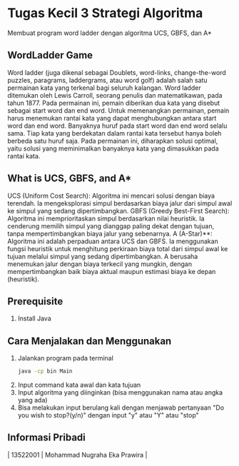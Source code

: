 # Tugas Kecil 3 Strategi Algoritma

Membuat program word ladder dengan algoritma UCS, GBFS, dan A*

## WordLadder Game
 Word ladder (juga dikenal sebagai Doublets, word-links, change-the-word puzzles,
 paragrams, laddergrams, atau word golf) adalah salah satu permainan kata yang terkenal
 bagi seluruh kalangan. Word ladder ditemukan oleh Lewis Carroll, seorang penulis dan
 matematikawan, pada tahun 1877. Pada permainan ini, pemain diberikan dua kata yang
 disebut sebagai start word dan end word. Untuk memenangkan permainan, pemain harus
 menemukan rantai kata yang dapat menghubungkan antara start word dan end word.
 Banyaknya huruf pada start word dan end word selalu sama. Tiap kata yang berdekatan
 dalam rantai kata tersebut hanya boleh berbeda satu huruf saja. Pada permainan ini,
 diharapkan solusi optimal, yaitu solusi yang meminimalkan banyaknya kata yang dimasukkan
 pada rantai kata.

## What is UCS, GBFS, and A*

UCS (Uniform Cost Search): Algoritma ini mencari solusi dengan biaya terendah. Ia mengeksplorasi simpul berdasarkan biaya jalur dari simpul awal ke simpul yang sedang dipertimbangkan.
GBFS (Greedy Best-First Search): Algoritma ini memprioritaskan simpul berdasarkan nilai heuristik. Ia cenderung memilih simpul yang dianggap paling dekat dengan tujuan, tanpa mempertimbangkan biaya jalur yang sebenarnya.
A (A-Star)**: Algoritma ini adalah perpaduan antara UCS dan GBFS. Ia menggunakan fungsi heuristik untuk menghitung perkiraan biaya total dari simpul awal ke tujuan melalui simpul yang sedang dipertimbangkan. A berusaha menemukan jalur dengan biaya terkecil yang mungkin, dengan mempertimbangkan baik biaya aktual maupun estimasi biaya ke depan (heuristik).

## Prerequisite

1. Install Java

## Cara Menjalakan dan Menggunakan

1. Jalankan program pada terminal
    ```bash
   java -cp bin Main
   ```
2. Input command kata awal dan kata tujuan
3. Input algoritma yang diinginkan (bisa menggunakan nama atau angka yang ada)
4. Bisa melakukan input berulang kali dengan menjawab pertanyaan "Do you wish to stop?(y/n)" dengan input "y" atau "Y" atau "stop"


## Informasi Pribadi

| 13522001 | Mohammad Nugraha Eka Prawira       |

